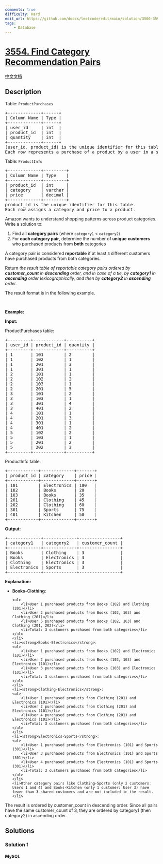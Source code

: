```yaml
---
comments: true
difficulty: Hard
edit_url: https://github.com/doocs/leetcode/edit/main/solution/3500-3599/3554.Find%20Category%20Recommendation%20Pairs/README_EN.md
tags:
    - Database
---
```


<!-- problem:start -->

# [3554. Find Category Recommendation Pairs](https://leetcode.com/problems/find-category-recommendation-pairs)

[中文文档](/solution/3500-3599/3554.Find%20Category%20Recommendation%20Pairs/README.md)

## Description

<!-- description:start -->

<p>Table: <code>ProductPurchases</code></p>

<pre>
+-------------+------+
| Column Name | Type | 
+-------------+------+
| user_id     | int  |
| product_id  | int  |
| quantity    | int  |
+-------------+------+
(user_id, product_id) is the unique identifier for this table. 
Each row represents a purchase of a product by a user in a specific quantity.
</pre>

<p>Table: <code>ProductInfo</code></p>

<pre>
+-------------+---------+
| Column Name | Type    | 
+-------------+---------+
| product_id  | int     |
| category    | varchar |
| price       | decimal |
+-------------+---------+
product_id is the unique identifier for this table.
Each row assigns a category and price to a product.
</pre>

<p>Amazon wants to understand shopping patterns across product categories. Write a solution to:</p>

<ol>
	<li>Find all <strong>category pairs</strong> (where <code>category1</code> &lt; <code>category2</code>)</li>
	<li>For <strong>each category pair</strong>, determine the number of <strong>unique</strong> <strong>customers</strong> who purchased products from <strong>both</strong> categories</li>
</ol>

<p>A category pair is considered <strong>reportable</strong> if at least <code>3</code> different customers have purchased products from both categories.</p>

<p>Return <em>the result table of reportable category pairs ordered by <strong>customer_count</strong> in <strong>descending</strong> order, and in case of a tie, by <strong>category1</strong> in <strong>ascending</strong> order lexicographically, and then by <strong>category2</strong> in <strong>ascending</strong> order.</em></p>

<p>The result format is in the following example.</p>

<p>&nbsp;</p>
<p><strong class="example">Example:</strong></p>

<div class="example-block">
<p><strong>Input:</strong></p>

<p>ProductPurchases table:</p>

<pre class="example-io">
+---------+------------+----------+
| user_id | product_id | quantity |
+---------+------------+----------+
| 1       | 101        | 2        |
| 1       | 102        | 1        |
| 1       | 201        | 3        |
| 1       | 301        | 1        |
| 2       | 101        | 1        |
| 2       | 102        | 2        |
| 2       | 103        | 1        |
| 2       | 201        | 5        |
| 3       | 101        | 2        |
| 3       | 103        | 1        |
| 3       | 301        | 4        |
| 3       | 401        | 2        |
| 4       | 101        | 1        |
| 4       | 201        | 3        |
| 4       | 301        | 1        |
| 4       | 401        | 2        |
| 5       | 102        | 2        |
| 5       | 103        | 1        |
| 5       | 201        | 2        |
| 5       | 202        | 3        |
+---------+------------+----------+
</pre>

<p>ProductInfo table:</p>

<pre class="example-io">
+------------+-------------+-------+
| product_id | category    | price |
+------------+-------------+-------+
| 101        | Electronics | 100   |
| 102        | Books       | 20    |
| 103        | Books       | 35    |
| 201        | Clothing    | 45    |
| 202        | Clothing    | 60    |
| 301        | Sports      | 75    |
| 401        | Kitchen     | 50    |
+------------+-------------+-------+
</pre>

<p><strong>Output:</strong></p>

<pre class="example-io">
+-------------+-------------+----------------+
| category1   | category2   | customer_count |
+-------------+-------------+----------------+
| Books       | Clothing    | 3              |
| Books       | Electronics | 3              |
| Clothing    | Electronics | 3              |
| Electronics | Sports      | 3              |
+-------------+-------------+----------------+
</pre>

<p><strong>Explanation:</strong></p>

<ul>
	<li><strong>Books-Clothing</strong>:

    <ul>
    	<li>User 1 purchased products from Books (102) and Clothing (201)</li>
    	<li>User 2 purchased products from Books (102, 103) and Clothing (201)</li>
    	<li>User 5 purchased products from Books (102, 103) and Clothing (201, 202)</li>
    	<li>Total: 3 customers purchased from both categories</li>
    </ul>
    </li>
    <li><strong>Books-Electronics</strong>:
    <ul>
    	<li>User 1 purchased products from Books (102) and Electronics (101)</li>
    	<li>User 2 purchased products from Books (102, 103) and Electronics (101)</li>
    	<li>User 3 purchased products from Books (103) and Electronics (101)</li>
    	<li>Total: 3 customers purchased from both categories</li>
    </ul>
    </li>
    <li><strong>Clothing-Electronics</strong>:
    <ul>
    	<li>User 1 purchased products from Clothing (201) and Electronics (101)</li>
    	<li>User 2 purchased products from Clothing (201) and Electronics (101)</li>
    	<li>User 4 purchased products from Clothing (201) and Electronics (101)</li>
    	<li>Total: 3 customers purchased from both categories</li>
    </ul>
    </li>
    <li><strong>Electronics-Sports</strong>:
    <ul>
    	<li>User 1 purchased products from Electronics (101) and Sports (301)</li>
    	<li>User 3 purchased products from Electronics (101) and Sports (301)</li>
    	<li>User 4 purchased products from Electronics (101) and Sports (301)</li>
    	<li>Total: 3 customers purchased from both categories</li>
    </ul>
    </li>
    <li>Other category pairs like Clothing-Sports (only 2 customers: Users 1 and 4) and Books-Kitchen (only 1 customer: User 3) have fewer than 3 shared customers and are not included in the result.</li>

</ul>

<p>The result is ordered by customer_count in descending order. Since all pairs have the same customer_count of 3, they are ordered by category1 (then category2) in ascending order.</p>
</div>

<!-- description:end -->

## Solutions

<!-- solution:start -->

### Solution 1

<!-- tabs:start -->

#### MySQL

```sql

```

<!-- tabs:end -->

<!-- solution:end -->

<!-- problem:end -->
